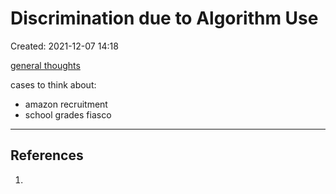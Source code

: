 # Discrimination due to Algorithm Use
Created: 2021-12-07 14:18

<u>general thoughts</u>

cases to think about:
- amazon recruitment 
- school grades fiasco 





---
## References
1. 